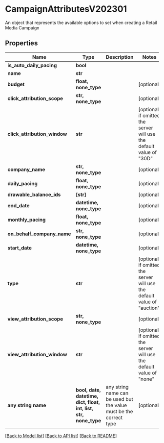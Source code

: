 # CampaignAttributesV202301

An object that represents the available options to set when creating a Retail Media Campaign

## Properties
Name | Type | Description | Notes
------------ | ------------- | ------------- | -------------
**is_auto_daily_pacing** | **bool** |  | 
**name** | **str** |  | 
**budget** | **float, none_type** |  | [optional] 
**click_attribution_scope** | **str, none_type** |  | [optional] 
**click_attribution_window** | **str** |  | [optional]  if omitted the server will use the default value of "30D"
**company_name** | **str, none_type** |  | [optional] 
**daily_pacing** | **float, none_type** |  | [optional] 
**drawable_balance_ids** | **[str]** |  | [optional] 
**end_date** | **datetime, none_type** |  | [optional] 
**monthly_pacing** | **float, none_type** |  | [optional] 
**on_behalf_company_name** | **str, none_type** |  | [optional] 
**start_date** | **datetime, none_type** |  | [optional] 
**type** | **str** |  | [optional]  if omitted the server will use the default value of "auction"
**view_attribution_scope** | **str, none_type** |  | [optional] 
**view_attribution_window** | **str** |  | [optional]  if omitted the server will use the default value of "none"
**any string name** | **bool, date, datetime, dict, float, int, list, str, none_type** | any string name can be used but the value must be the correct type | [optional]

[[Back to Model list]](../README.md#documentation-for-models) [[Back to API list]](../README.md#documentation-for-api-endpoints) [[Back to README]](../README.md)


